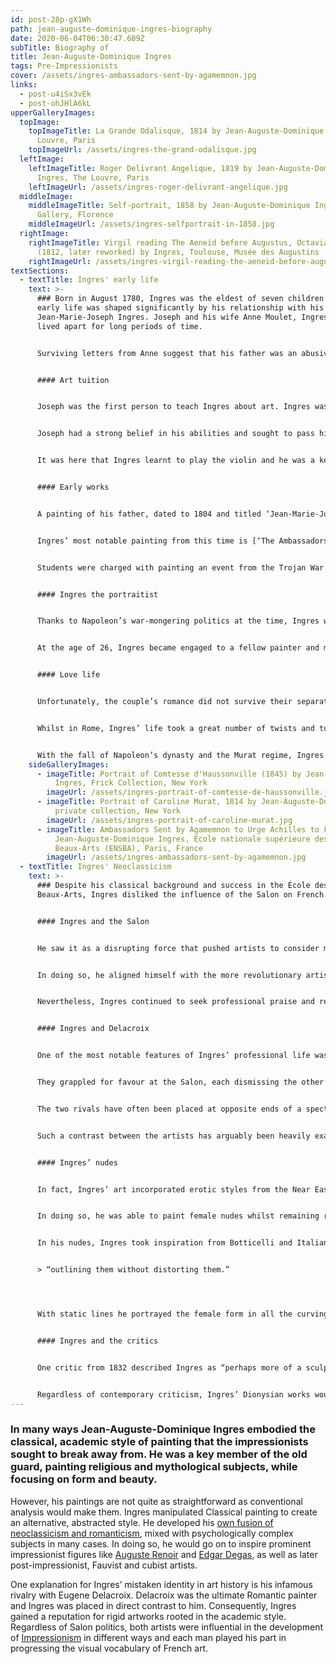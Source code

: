 ```yaml
---
id: post-28p-gX1Wh
path: jean-auguste-dominique-ingres-biography
date: 2020-06-04T06:30:47.609Z
subTitle: Biography of
title: Jean-Auguste-Dominique Ingres
tags: Pre-Impressionists
cover: /assets/ingres-ambassadors-sent-by-agamemnon.jpg
links:
  - post-u4iSx3vEk
  - post-ohJHlA6kL
upperGalleryImages:
  topImage:
    topImageTitle: La Grande Odalisque, 1814 by Jean-Auguste-Dominique Ingres, the
      Louvre, Paris
    topImageUrl: /assets/ingres-the-grand-odalisque.jpg
  leftImage:
    leftImageTitle: Roger Delivrant Angelique, 1819 by Jean-Auguste-Dominique
      Ingres, The Louvre, Paris
    leftImageUrl: /assets/ingres-roger-delivrant-angelique.jpg
  middleImage:
    middleImageTitle: Self-portrait, 1858 by Jean-Auguste-Dominique Ingres, Uffizi
      Gallery, Florence
    middleImageUrl: /assets/ingres-selfportrait-in-1858.jpg
  rightImage:
    rightImageTitle: Virgil reading The Aeneid before Augustus, Octavia and Livia
      (1812, later reworked) by Ingres, Toulouse, Musée des Augustins
    rightImageUrl: /assets/ingres-virgil-reading-the-aeneid-before-augustus.jpg
textSections:
  - textTitle: Ingres' early life
    text: >-
      ### Born in August 1780, Ingres was the eldest of seven children. His
      early life was shaped significantly by his relationship with his father,
      Jean-Marie-Joseph Ingres. Joseph and his wife Anne Moulet, Ingres’ mother,
      lived apart for long periods of time.


      Surviving letters from Anne suggest that his father was an abusive partner and she suffered significantly as a result. Due to the strained relationship of his parents, Ingres grew up with very little contact with his surviving sisters, Augustine and Anne-Marie. He had no acquaintance with his twin brothers Pierre-Victor and Thomas-Alexis.


      #### Art tuition


      Joseph was the first person to teach Ingres about art. Ingres was a modest painter who lacked any particular specialism. He tried his hand as a sculptor, stonemason and musician as well.


      Joseph had a strong belief in his abilities and sought to pass his knowledge onto his son. After his early schooling was disrupted by the revolution in France in 1791, Ingres began studying at the academy of fine arts in Toulouse, known as [Academie Royale de Peinture, Sculpture et Architecture](https://en.wikipedia.org/wiki/Acad%C3%A9mie_royale_de_peinture_et_de_sculpture). His father moved with him to supervise his education, completely neglecting his wife and younger children.


      It was here that Ingres learnt to play the violin and he was a key member of the Orchestre du Capitole de Toulouse for three years. Shortly afterwards, the talented young man began studying painting under [Jacques Louis David](https://en.wikipedia.org/wiki/Jacques-Louis_David) in Paris in 1797. Described as one of the finest students in his class, Ingres was accepted into the École des Beaux-Arts within two years.


      #### Early works


      A painting of his father, dated to 1804 and titled ‘Jean-Marie-Joseph Ingres’ is gentle and flattering, suggesting the debt he felt he owed to him. Joseph encouraged Ingres to follow his artistic talent and this is reflected in Ingres’ portrayal of his father. This portrait contrasts with the sterner depictions that Ingres went on to paint for paying clients.


      Ingres’ most notable painting from this time is [‘The Ambassadors of Agamemnon in the tent of Achilles’](https://www.wikiart.org/en/jean-auguste-dominique-ingres/ambassadors-sent-by-agamemnon-to-urge-achilles-to-fight-1801) also known as ‘The Envoys of Agamemnon’, painted in 1801. This neo-classical artwork won him the Prix de Rome the same year, granting him a scholarship to study in Rome at the Académie de France.


      Students were charged with painting an event from the Trojan War as written in Homer’s Iliad. Instead of representing action, Ingres chose a more reflective subject, depicting the moment in which Achilles refuses to return to the Trojan War. This composition showed his early sensitivity and originality.


      #### Ingres the portraitist


      Thanks to Napoleon’s war-mongering politics at the time, Ingres was forced to renounce his scholarship and stay in Paris due to a lack of funding. Instead, he began working as a portrait artist, a career that offered young artists a considerable income. He was greatly inspired by Raphael and the engravings of the English artist John Flaxman.


      At the age of 26, Ingres became engaged to a fellow painter and musician, Marie-Anne-Julie Forestier, who may also have been a pupil of David. Ingres’ drawing from 1806 of Julie and her family features several symbolic details, such as a dog to represent fidelity. They shared a love of music as well as art.


      #### Love life


      Unfortunately, the couple’s romance did not survive their separation when Ingres left for Rome in the autumn of 1806. Instead, Ingres married Madeleine Chapelle, a Parisian milliner who moved to Rome to live with him. Julie wrote a novel about her ill-fated romance with Ingres and continued to paint, never marrying. Some of her artworks were shown in the Salons of 1804 and 1819.


      Whilst in Rome, Ingres’ life took a great number of twists and turns. He gained a reputation as an accomplished portraitist, completing [paintings of prominent figures like Queen Caroline Murat](https://en.wikipedia.org/wiki/Portrait_of_Caroline_Murat,_Queen_of_Naples) in Naples and commissions from the French governor of Rome. Whilst these were privileged opportunities, Ingres was enormously affected by the political swings happening in Europe.


      With the fall of Napoleon’s dynasty and the Murat regime, Ingres found himself trapped in Rome with no funds or patrons. He was forced to become a portraitist for English tourists, drawing miniatures in pencil for minimal reward. This pushed the artist’s pride almost to breaking point. It was only in October 1824 that Ingres and his wife were finally able to return to Paris.
    sideGalleryImages:
      - imageTitle: Portrait of Comtesse d'Haussonville (1845) by Jean-Auguste-Dominique
          Ingres, Frick Collection, New York
        imageUrl: /assets/ingres-portrait-of-comtesse-de-haussonville.jpg
      - imageTitle: Portrait of Caroline Murat, 1814 by Jean-Auguste-Dominique Ingres,
          private collection, New York
        imageUrl: /assets/ingres-portrait-of-caroline-murat.jpg
      - imageTitle: Ambassadors Sent by Agamemnon to Urge Achilles to Fight, 1801 by
          Jean-Auguste-Dominique Ingres, École nationale supérieure des
          Beaux-Arts (ENSBA), Paris, France
        imageUrl: /assets/ingres-ambassadors-sent-by-agamemnon.jpg
  - textTitle: Ingres' Neoclassicism
    text: >-
      ### Despite his classical background and success in the École des
      Beaux-Arts, Ingres disliked the influence of the Salon on French art.


      #### Ingres and the Salon


      He saw it as a disrupting force that pushed artists to consider monetary gain and commercial success over the pursuit of originality. Ingres strongly believed that [the Salon](https://en.wikipedia.org/wiki/Salon_(Paris)) was smothering the beauty in art in favour of achieving recognition and glory.


      In doing so, he aligned himself with the more revolutionary artists among his colleagues. These artists paved the way for the [Impressionists](https://impressionistarts.com/index.html) to establish their own exhibitions, firmly breaking with the conventions of the Salon.


      Nevertheless, Ingres continued to seek professional praise and recognition, choosing to pursue history painting. History painting was a highly respected genre at this time. Ingres’ paintings were [Neoclassical](https://en.wikipedia.org/wiki/Neoclassicism) in every way but he still tried to innovate in some respects. He deliberately chose more emotional and psychological subjects than many of his peers, hinting at the influence of Romanticism on his work.


      #### Ingres and Delacroix


      One of the most notable features of Ingres’ professional life was his rivalry with [Delacroix](https://en.wikipedia.org/wiki/Eug%C3%A8ne_Delacroix). Much like [Constable](https://greatestbritons.com/john-constable-biography.html) and [Turner](https://greatestbritons.com/william-turner-biography.html), Ingres and Delacroix were the subject of much gossip thanks to their open contempt towards one another.


      They grappled for favour at the Salon, each dismissing the other’s artistic style, one as a Romantic painter with a love of colour, the other as a restrained, refined academic painter.


      The two rivals have often been placed at opposite ends of a spectrum to highlight their divide: Delacroix as a flamboyant and sensual artist compared to Ingres who focussed on clean lines and strict rules. In the [Universal Exhibition of 1855 in Paris](https://en.wikipedia.org/wiki/Exposition_Universelle_(1855)), the two artists had to be physically divided into separate rooms to avoid conflict.


      Such a contrast between the artists has arguably been heavily exaggerated for the sake of drama. Whilst their painting style is certainly different in many ways, Ingres’ work does not lack intensity. Look closer at his detailed, precise work and there is an underlying passion. Even Delacroix admitted in his journal that Ingres’ work had “many fine qualities”. He was one of the few supporters of Ingres’ 1811 work depicting Jupiter and Thetis, which was heavily criticised by the Paris establishment.


      #### Ingres’ nudes


      In fact, Ingres’ art incorporated erotic styles from the Near East, combining them with western styles and the Romantic’s love of mythology.


      In doing so, he was able to paint female nudes whilst remaining removed from outrage, focussing on exoticised figures from ‘the Orient’. It was only when [the Impressionists](https://impressionistarts.com/index.html) began painting nude women from France that people became outraged.


      In his nudes, Ingres took inspiration from Botticelli and Italian Renaissance artists, whilst experimenting with his own colour palette. He used pure colours, described by [Henri Matisse](https://impressionistarts.com/henri-matisse-biography.html)as


      > “outlining them without distorting them.”




      With static lines he portrayed the female form in all the curving, bountiful beauty of the classical period. In this way, he also manipulated the bodies in his works, distorting them beyond natural limits to create a highly stylised final product. This is perhaps best seen in the elongated, disproportioned form of [‘La Grande Odalisque’](https://www.wikiart.org/en/jean-auguste-dominique-ingres/the-grande-odalisque-1814) from 1814.


      #### Ingres and the critics


      One critic from 1832 described Ingres as “perhaps more of a sculptor than a painter; he occupies himself exclusively with line and form” stating that he “belongs in many respects to the heroic age of the Greeks”. As a result, Ingres can be understood as far more experimental than he has become known for, bridging the space between neoclassicism and romanticism.


      Regardless of contemporary criticism, Ingres’ Dionysian works would go on to shape the radically candid nudes of the Impressionists, including [Renoir](https://impressionistarts.com/pierre-auguste-renoir-biography.html), [Mary Cassatt](https://impressionistarts.com/mary-cassatt-biography.html) and [Gustave Caillebotte](https://impressionistarts.com/gustave-caillebotte-biography.html). ’The Valpinçon Bather’ (1808) would eventually become Renoir’s ‘Nude Seated on a Sofa’ (1876) and Degas’ ‘Woman Combing Her Hair’ (1888-1890), both of which echo the soft light and candid pose of Ingres’ work.
---
```

### In many ways Jean-Auguste-Dominique Ingres embodied the classical, academic style of painting that the impressionists sought to break away from. He was a key member of the old guard, painting religious and mythological subjects, while focusing on form and beauty.

However, his paintings are not quite as straightforward as conventional analysis would make them. Ingres manipulated Classical painting to create an alternative, abstracted style. He developed his [own fusion of neoclassicism and romanticism](https://impressionistarts.com/jean-auguste-dominique-ingres-biography.html#2), mixed with psychologically complex subjects in many cases. In doing so, he would go on to inspire prominent impressionist figures like [Auguste Renoir](https://impressionistarts.com/pierre-auguste-renoir-biography.html) and [Edgar Degas](https://impressionistarts.com/edgar-degas-biography.html), as well as later post-impressionist, Fauvist and cubist artists.

One explanation for Ingres’ mistaken identity in art history is his infamous rivalry with Eugene Delacroix. Delacroix was the ultimate Romantic painter and Ingres was placed in direct contrast to him. Consequently, Ingres gained a reputation for rigid artworks rooted in the academic style. Regardless of Salon politics, both artists were influential in the development of [Impressionism](https://impressionistarts.com/index.html) in different ways and each man played his part in progressing the visual vocabulary of French art.
